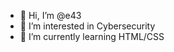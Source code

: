 - 👋 Hi, I’m @e43
- 👀 I’m interested in Cybersecurity
- 🌱 I’m currently learning HTML/CSS

<!---
ShinobuDev/ShinobuDev is a ✨ special ✨ repository because its `README.md` (this file) appears on your GitHub profile.
You can click the Preview link to take a look at your changes.
--->
